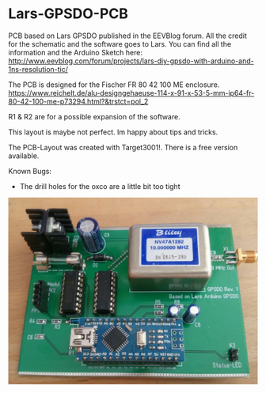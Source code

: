 # Lars-GPSDO-PCB
PCB based on Lars GPSDO published in the EEVBlog forum. All the credit for the schematic and the software goes to Lars.
You can find all the information and the Arduino Sketch here:
http://www.eevblog.com/forum/projects/lars-diy-gpsdo-with-arduino-and-1ns-resolution-tic/

The PCB is designed for the Fischer FR 80 42 100 ME enclosure.
https://www.reichelt.de/alu-designgehaeuse-114-x-91-x-53-5-mm-ip64-fr-80-42-100-me-p73294.html?&trstct=pol_2

R1 & R2 are for a possible expansion of the software.

This layout is maybe not perfect. Im happy about tips and tricks. 

The PCB-Layout was created with Target3001!. There is a free version available.

Known Bugs:
- The drill holes for the oxco are a little bit too tight


![alt text](https://github.com/Qw3rtzuiop/Lars-GPSDO-PCB/blob/master/pictures/IMG_20180627_150626.jpg)

